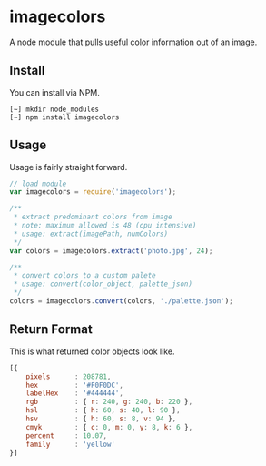 
# imagecolors

A node module that pulls useful color information out of an image.

## Install

You can install via NPM.

```shell
[~] mkdir node_modules
[~] npm install imagecolors
```

## Usage

Usage is fairly straight forward.

```javascript
// load module
var imagecolors = require('imagecolors');

/**
 * extract predominant colors from image
 * note: maximum allowed is 48 (cpu intensive)
 * usage: extract(imagePath, numColors)
 */
var colors = imagecolors.extract('photo.jpg', 24);

/**
 * convert colors to a custom palete
 * usage: convert(color_object, palette_json)
 */
colors = imagecolors.convert(colors, './palette.json');
```

## Return Format

This is what returned color objects look like.

```javascript
[{
    pixels      : 208781,
    hex         : '#F0F0DC',
    labelHex    : '#444444',
    rgb         : { r: 240, g: 240, b: 220 },
    hsl         : { h: 60, s: 40, l: 90 },
    hsv         : { h: 60, s: 8, v: 94 },
    cmyk        : { c: 0, m: 0, y: 8, k: 6 },
    percent     : 10.07,
    family      : 'yellow'
}]
```

<!--
## Miscellaneous Examples

A few examples of miscellaneous ways that you might use this data.

```javascript
// group colors by color family
var families = {};
colors.forEach(function(color){
    if (families[color.family] === undefined){
        families[color.family] = [];
    }
    families[color.family].push(color);
});
```
-->


